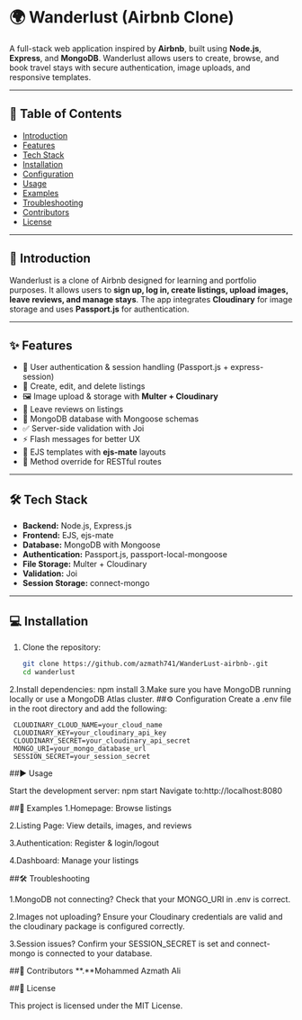 # 🌍 Wanderlust (Airbnb Clone)

A full-stack web application inspired by **Airbnb**, built using **Node.js**, **Express**, and **MongoDB**. Wanderlust allows users to create, browse, and book travel stays with secure authentication, image uploads, and responsive templates.

---

## 📑 Table of Contents
- [Introduction](#-introduction)  
- [Features](#-features)  
- [Tech Stack](#-tech-stack)  
- [Installation](#-installation)  
- [Configuration](#-configuration)  
- [Usage](#-usage)  
- [Examples](#-examples)  
- [Troubleshooting](#-troubleshooting)  
- [Contributors](#-contributors)  
- [License](#-license)  

---

## 🚀 Introduction
Wanderlust is a clone of Airbnb designed for learning and portfolio purposes. It allows users to **sign up, log in, create listings, upload images, leave reviews, and manage stays**. The app integrates **Cloudinary** for image storage and uses **Passport.js** for authentication.  

---

## ✨ Features
- 🔐 User authentication & session handling (Passport.js + express-session)  
- 🏡 Create, edit, and delete listings  
- 🖼️ Image upload & storage with **Multer + Cloudinary**  
- 📝 Leave reviews on listings  
- 📂 MongoDB database with Mongoose schemas  
- ✅ Server-side validation with Joi  
- ⚡ Flash messages for better UX  
- 📄 EJS templates with **ejs-mate** layouts  
- 🔄 Method override for RESTful routes  

---

## 🛠️ Tech Stack
- **Backend:** Node.js, Express.js  
- **Frontend:** EJS, ejs-mate  
- **Database:** MongoDB with Mongoose  
- **Authentication:** Passport.js, passport-local-mongoose  
- **File Storage:** Multer + Cloudinary  
- **Validation:** Joi  
- **Session Storage:** connect-mongo  

---

## 💻 Installation

1. Clone the repository:  
   ```bash
   git clone https://github.com/azmath741/WanderLust-airbnb-.git
   cd wanderlust
2.Install dependencies:
  npm install
3.Make sure you have MongoDB running locally or use a MongoDB Atlas cluster.
##⚙️ Configuration
Create a .env file in the root directory and add the following:

     CLOUDINARY_CLOUD_NAME=your_cloud_name
     CLOUDINARY_KEY=your_cloudinary_api_key
     CLOUDINARY_SECRET=your_cloudinary_api_secret
     MONGO_URI=your_mongo_database_url
     SESSION_SECRET=your_session_secret
##▶️ Usage

Start the development server:  npm start
Navigate to:http://localhost:8080

##📸 Examples
1.Homepage: Browse listings

2.Listing Page: View details, images, and reviews

3.Authentication: Register & login/logout

4.Dashboard: Manage your listings

##🛠️ Troubleshooting

1.MongoDB not connecting?
Check that your MONGO_URI in .env is correct.

2.Images not uploading?
Ensure your Cloudinary credentials are valid and the cloudinary package is configured correctly.

3.Session issues?
Confirm your SESSION_SECRET is set and connect-mongo is connected to your database.

##👥 Contributors
**.**Mohammed Azmath Ali

##📜 License

This project is licensed under the MIT License.
